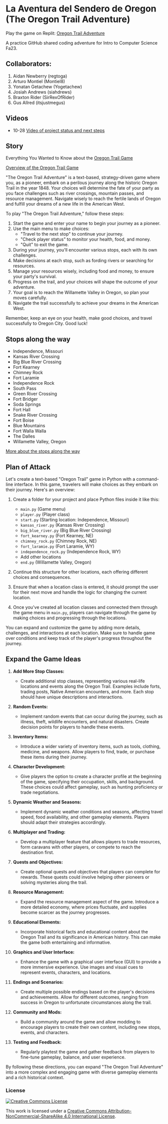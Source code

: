# La Aventura del Sendero de Oregon (The Oregon Trail Adventure)

Play the game on Replit: [Oregon Trail Adventure](https://replit.com/@itinstructor/OregonTrailAdventure)

A practice GitHub shared coding adventure for Intro to Computer Science Fa23.

## Collaborators:
1. Aidan Newberry (regtoga)
2. Arturo Montiel (Montiel8)
3. Yonatan Getachew (Yogetachew)
4. Josiah Andrews (siahdrews)
5. Braxton Rider (SirRexOfRider)
6. Gus Allred (itsjustmegus)

## Videos

- 10-28 [Video of project status and next steps](https://wnccnet-my.sharepoint.com/:v:/g/personal/loringw_wncc_edu/EYDvr5eV3KBNttroWCLrFh0BmoJVTfIkSLCX1YCgAYythA?e=ZRBtMb)

## Story

Everything You Wanted to Know about the [Oregon Trail Game](https://www.died-of-dysentery.com/index.html)

[Overview of the Oregon Trail Game](https://www.died-of-dysentery.com/oregon-trail.html)

"The Oregon Trail Adventure" is a text-based, strategy-driven game where you, as a pioneer, embark on a perilous journey along the historic Oregon Trail in the year 1848. Your choices will determine the fate of your party as you face challenges such as river crossings, mountain passes, and resource management. Navigate wisely to reach the fertile lands of Oregon and fulfill your dreams of a new life in the American West.

To play "The Oregon Trail Adventure," follow these steps:

1. Start the game and enter your name to begin your journey as a pioneer.
2. Use the main menu to make choices:
   - "Travel to the next stop" to continue your journey.
   - "Check player status" to monitor your health, food, and money.
   - "Quit" to exit the game.
3. During your journey, you'll encounter various stops, each with its own challenges.
4. Make decisions at each stop, such as fording rivers or searching for resources.
5. Manage your resources wisely, including food and money, to ensure your party's survival.
6. Progress on the trail, and your choices will shape the outcome of your adventure.
7. Your goal is to reach the Willamette Valley in Oregon, so plan your moves carefully.
8. Navigate the trail successfully to achieve your dreams in the American West.

Remember, keep an eye on your health, make good choices, and travel successfully to Oregon City. Good luck!

## Stops along the way

- Independence, Missouri
- Kansas River Crossing
- Big Blue River Crossing
- Fort Kearney
- Chimney Rock
- Fort Laramie
- Independence Rock
- South Pass
- Green River Crossing
- Fort Bridger
- Soda Springs
- Fort Hall
- Snake River Crossing
- Fort Boise
- Blue Mountains
- Fort Walla Walla
- The Dalles
- Willamette Valley, Oregon

[More about the stops along the way](https://www.philipbouchard.com/oregon-trail/real-geography.html)

## Plan of Attack
Let's create a text-based "Oregon Trail" game in Python with a command-line interface. In this game, travelers will make choices as they embark on their journey. Here's an overview:

1. Create a folder for your project and place Python files inside it like this:

   - `main.py` (Game menu)
   - `player.py` (Player class)
   - `start.py` (Starting location: Independence, Missouri)
   - `kansas_river.py` (Kansas River Crossing)
   - `big_blue_river.py` (Big Blue River Crossing)
   - `fort_kearney.py` (Fort Kearney, NE)
   - `chimney_rock.py` (Chimney Rock, NE)
   - `fort_laramie.py` (Fort Laramie, WY)
   - `independence_rock.py` (Independence Rock, WY)
   - Add other locations
   - `end.py` (Willamette Valley, Oregon)

2. Continue this structure for other locations, each offering different choices and consequences.
3. Ensure that when a location class is entered, it should prompt the user for their next move and handle the logic for changing the current location.
4. Once you've created all location classes and connected them through the game menu in `main.py`, players can navigate through the game by making choices and progressing through the locations.

You can expand and customize the game by adding more details, challenges, and interactions at each location. Make sure to handle game over conditions and keep track of the player's progress throughout the journey.

## Expand the Game Ideas

1. **Add More Stop Classes:**
   - Create additional stop classes, representing various real-life locations and events along the Oregon Trail. Examples include forts, trading posts, Native American encounters, and more. Each stop should have unique descriptions and interactions.

2. **Random Events:**
   - Implement random events that can occur during the journey, such as illness, theft, wildlife encounters, and natural disasters. Create decision points for players to handle these events.

3. **Inventory Items:**
   - Introduce a wider variety of inventory items, such as tools, clothing, medicine, and weapons. Allow players to find, trade, or purchase these items during their journey.

4. **Character Development:**
   - Give players the option to create a character profile at the beginning of the game, specifying their occupation, skills, and background. These choices could affect gameplay, such as hunting proficiency or trade negotiations.

5. **Dynamic Weather and Seasons:**
   - Implement dynamic weather conditions and seasons, affecting travel speed, food availability, and other gameplay elements. Players should adapt their strategies accordingly.

6. **Multiplayer and Trading:**
   - Develop a multiplayer feature that allows players to trade resources, form caravans with other players, or compete to reach the destination first.

7. **Quests and Objectives:**
   - Create optional quests and objectives that players can complete for rewards. These quests could involve helping other pioneers or solving mysteries along the trail.

8. **Resource Management:**
   - Expand the resource management aspect of the game. Introduce a more detailed economy, where prices fluctuate, and supplies become scarcer as the journey progresses.

9. **Educational Elements:**
   - Incorporate historical facts and educational content about the Oregon Trail and its significance in American history. This can make the game both entertaining and informative.

10. **Graphics and User Interface:**
    - Enhance the game with a graphical user interface (GUI) to provide a more immersive experience. Use images and visual cues to represent events, characters, and locations.

11. **Endings and Scenarios:**
    - Create multiple possible endings based on the player's decisions and achievements. Allow for different outcomes, ranging from success in Oregon to unfortunate circumstances along the trail.

12. **Community and Mods:**
    - Build a community around the game and allow modding to encourage players to create their own content, including new stops, events, and characters.

13. **Testing and Feedback:**
    - Regularly playtest the game and gather feedback from players to fine-tune gameplay, balance, and user experience.

By following these directions, you can expand "The Oregon Trail Adventure" into a more complex and engaging game with diverse gameplay elements and a rich historical context.

### License

<a rel="license" href="http://creativecommons.org/licenses/by-nc-sa/4.0/"><img alt="Creative Commons License" style="border-width:0" src="https://i.creativecommons.org/l/by-nc-sa/4.0/88x31.png" /></a><br />

This work is licensed under a [Creative Commons Attribution-NonCommercial-ShareAlike 4.0 International License](http://creativecommons.org/licenses/by-nc-sa/4.0/)</a>.